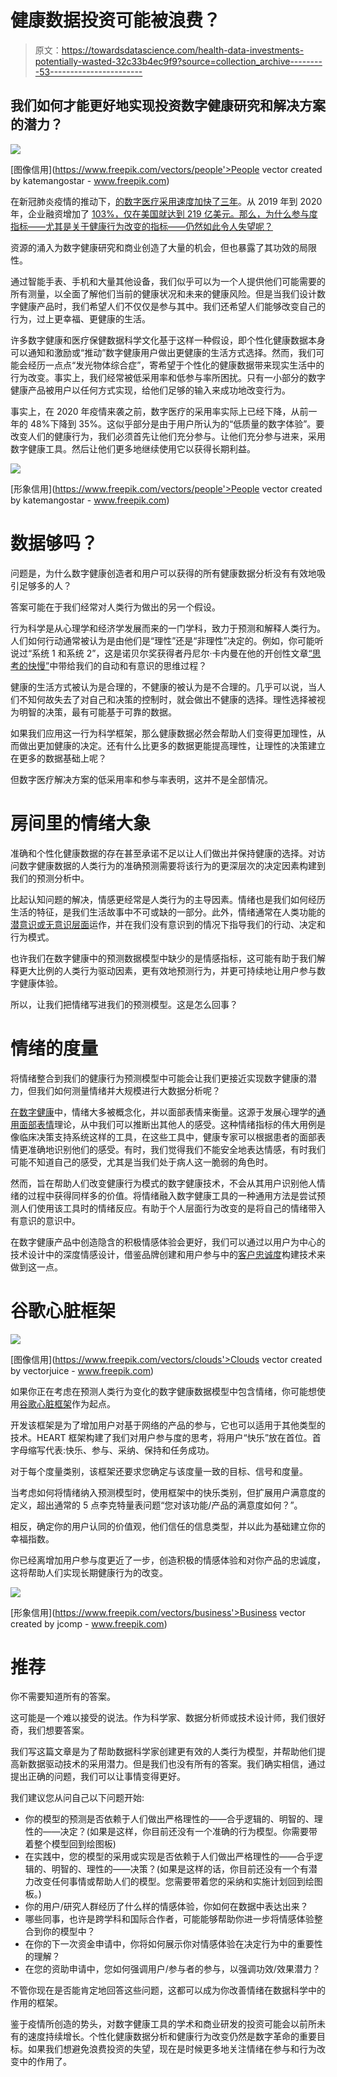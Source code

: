 # 健康数据投资可能被浪费？

> 原文：<https://towardsdatascience.com/health-data-investments-potentially-wasted-32c33b4ec9f9?source=collection_archive---------53----------------------->

## 我们如何才能更好地实现投资数字健康研究和解决方案的潜力？

![](img/e7f0b897fc9bc17eb069d3a9075ff624.png)

[图像信用](https://www.freepik.com/vectors/people'>People vector created by katemangostar - www.freepik.com)

在新冠肺炎疫情的推动下，[的数字医疗采用速度加快了三年](https://www.fiercehealthcare.com/tech/7-predictions-for-how-technology-will-shape-healthcare-2021)。从 2019 年到 2020 年，企业融资增加了 [103%，仅在美国就达到 219 亿美元。那么，为什么参与度指标——尤其是关于健康行为改变的指标——仍然如此令人失望呢？](https://www.fiercehealthcare.com/tech/covid-19-supercharged-digital-health-funding-2020-record-21-6b-invested-report#:~:text=Tech-,COVID%2D19%20supercharged%20digital%20health%20funding%20in,to%20reach%20record%20levels%3A%20report&text=It%20marks%20record%2Dbreaking%20investments,according%20to%20Mercom%20Capital's%20data.)

资源的涌入为数字健康研究和商业创造了大量的机会，但也暴露了其功效的局限性。

通过智能手表、手机和大量其他设备，我们似乎可以为一个人提供他们可能需要的所有测量，以全面了解他们当前的健康状况和未来的健康风险。但是当我们设计数字健康产品时，我们希望人们不仅仅是参与其中。我们还希望人们能够改变自己的行为，过上更幸福、更健康的生活。

许多数字健康和医疗保健数据科学文化基于这样一种假设，即个性化健康数据本身可以通知和激励或“推动”数字健康用户做出更健康的生活方式选择。然而，我们可能会经历一点点“发光物体综合症”，寄希望于个性化的健康数据带来现实生活中的行为改变。事实上，我们经常被低采用率和低参与率所困扰。只有一小部分的数字健康产品被用户以任何方式实现，给他们足够的输入来成功地改变行为。

事实上，在 2020 年疫情来袭之前，数字医疗的采用率实际上已经下降，从前一年的 48%下降到 35%。这似乎部分是由于用户所认为的“低质量的数字体验”。要改变人们的健康行为，我们必须首先让他们充分参与。让他们充分参与进来，采用数字健康工具。然后让他们更多地继续使用它以获得长期利益。

![](img/aec27aff32fd08a29a53a99effbbc2fb.png)

[形象信用](https://www.freepik.com/vectors/people'>People vector created by katemangostar - www.freepik.com)

# 数据够吗？

问题是，为什么数字健康创造者和用户可以获得的所有健康数据分析没有有效地吸引足够多的人？

答案可能在于我们经常对人类行为做出的另一个假设。

行为科学是从心理学和经济学发展而来的一门学科，致力于预测和解释人类行为。人们如何行动通常被认为是由他们是“理性”还是“非理性”决定的。例如，你可能听说过“系统 1 和系统 2”，这是诺贝尔奖获得者丹尼尔·卡内曼在他的开创性文章[“思考的快慢”](https://www.amazon.co.uk/Thinking-Fast-Slow-Daniel-Kahneman/dp/0141033576/ref=sr_1_1?crid=HYPQ3DZWTW7U&dchild=1&keywords=thinking+fast+and+slow&qid=1612472115&sprefix=thinking+fast%2Caps%2C389&sr=8-1)中带给我们的自动和有意识的思维过程？

健康的生活方式被认为是合理的，不健康的被认为是不合理的。几乎可以说，当人们不知何故失去了对自己和决策的控制时，就会做出不健康的选择。理性选择被视为明智的决策，最有可能基于可靠的数据。

如果我们应用这一行为科学框架，那么健康数据必然会帮助人们变得更加理性，从而做出更加健康的决定。还有什么比更多的数据更能提高理性，让理性的决策建立在更多的数据基础上呢？

但数字医疗解决方案的低采用率和参与率表明，这并不是全部情况。

# 房间里的情绪大象

准确和个性化健康数据的存在甚至承诺不足以让人们做出并保持健康的选择。对访问数字健康数据的人类行为的准确预测需要将该行为的更深层次的决定因素构建到我们的预测分析中。

比起认知问题的解决，情感更经常是人类行为的主导因素。情绪也是我们如何经历生活的特征，是我们生活故事中不可或缺的一部分。此外，情绪通常在人类功能的[潜意识或无意识层面](https://time.com/3937351/consciousness-unconsciousness-brain/)运作，并在我们没有意识到的情况下指导我们的行动、决定和行为模式。

也许我们在数字健康中的预测数据模型中缺少的是情感指标，这可能有助于我们解释更大比例的人类行为驱动因素，更有效地预测行为，并更可持续地让用户参与数字健康体验。

所以，让我们把情绪写进我们的预测模型。这是怎么回事？

# 情绪的度量

将情绪整合到我们的健康行为预测模型中可能会让我们更接近实现数字健康的潜力，但我们如何测量情绪并大规模进行大数据分析呢？

[在数字健康](https://sloanreview.mit.edu/article/measuring-emotions-in-the-digital-age/)中，情绪大多被概念化，并以面部表情来衡量。这源于发展心理学的[通用面部表情](https://www.paulekman.com/wp-content/uploads/2013/07/Universal-Facial-Expressions-of-Emotions1.pdf)理论，从中我们可以推断出其他人的感受。这种情绪指标的伟大用例是像临床决策支持系统这样的工具，在这些工具中，健康专家可以根据患者的面部表情更准确地识别他们的感受。有时，我们觉得我们不能安全地表达情感，有时我们可能不知道自己的感受，尤其是当我们处于病人这一脆弱的角色时。

然而，旨在帮助人们改变健康行为模式的数字健康技术，不会从其用户识别他人情绪的过程中获得同样多的价值。将情绪融入数字健康工具的一种通用方法是尝试预测人们使用该工具时的情绪反应。有助于个人层面行为改变的是将自己的情绪带入有意识的意识中。

在数字健康产品中创造隐含的积极情感体验会更好，我们可以通过以用户为中心的技术设计中的深度情感设计，借鉴品牌创建和用户参与中的[客户忠诚度](https://s3.amazonaws.com/media.mediapost.com/uploads/EmotionDrivenEngagement.pdf)构建技术来做到这一点。

# 谷歌心脏框架

![](img/b50024245ac1cb2b13bf875449077d46.png)

[图像信用](https://www.freepik.com/vectors/clouds'>Clouds vector created by vectorjuice - www.freepik.com)

如果你正在考虑在预测人类行为变化的数字健康数据模型中包含情绪，你可能想使用[谷歌心脏框架](https://research.google/pubs/pub36299/)作为起点。

开发该框架是为了增加用户对基于网络的产品的参与，它也可以适用于其他类型的技术。HEART 框架构建了我们对用户参与度的思考，将用户“快乐”放在首位。首字母缩写代表:快乐、参与、采纳、保持和任务成功。

对于每个度量类别，该框架还要求您确定与该度量一致的目标、信号和度量。

当考虑如何将情绪纳入预测模型时，使用框架中的快乐类别，但扩展用户满意度的定义，超出通常的 5 点李克特量表问题“您对该功能/产品的满意度如何？”。

相反，确定你的用户认同的价值观，他们信任的信息类型，并以此为基础建立你的幸福指数。

你已经离增加用户参与度更近了一步，创造积极的情感体验和对你产品的忠诚度，这将帮助人们实现长期健康行为的改变。

![](img/22c4cd30337aaef2fd91beda6ff3fc12.png)

[形象信用](https://www.freepik.com/vectors/business'>Business vector created by jcomp - www.freepik.com)

# 推荐

你不需要知道所有的答案。

这可能是一个难以接受的说法。作为科学家、数据分析师或技术设计师，我们很好奇，我们想要答案。

我们写这篇文章是为了帮助数据科学家创建更有效的人类行为模型，并帮助他们提高新数据驱动技术的采用潜力。但是我们也没有所有的答案。我们确实相信，通过提出正确的问题，我们可以让事情变得更好。

我们建议您从问自己以下问题开始:

*   你的模型的预测是否依赖于人们做出严格理性的——合乎逻辑的、明智的、理性的——决定？(如果是这样，你目前还没有一个准确的行为模型。你需要带着整个模型回到绘图板)
*   在实践中，您的模型的采用或实现是否依赖于人们做出严格理性的——合乎逻辑的、明智的、理性的——决策？(如果是这样的话，你目前还没有一个有潜力改变任何事情或帮助人们的模型。您需要带着您的采纳和实施计划回到绘图板。)
*   你的用户/研究人群经历了什么样的情感体验，你如何在数据中表达出来？
*   哪些同事，也许是跨学科和国际合作者，可能能够帮助你进一步将情感体验整合到你的模型中？
*   在你的下一次资金申请中，你将如何展示你对情感体验在决定行为中的重要性的理解？
*   在您的资助申请中，您如何强调用户/参与者的参与，以强调功效/效果潜力？

不管你现在是否能肯定地回答这些问题，这都可以成为你改善情绪在数据科学中的作用的框架。

鉴于疫情所创造的势头，对数字健康工具的学术和商业研发的投资可能会以前所未有的速度持续增长。个性化健康数据分析和健康行为改变仍然是数字革命的重要目标。如果我们想避免浪费投资的失望，现在是时候更多地关注情绪在参与和行为改变中的作用了。